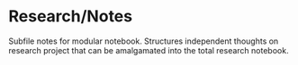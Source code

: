 # Research/Notes
Subfile notes for modular notebook. Structures independent thoughts on research project that can be amalgamated into the total research notebook.